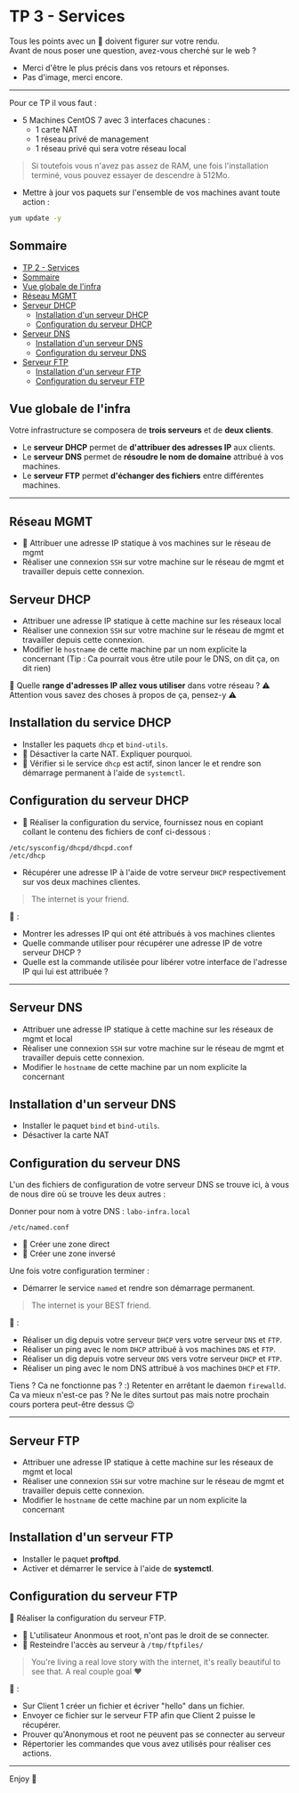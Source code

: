 # TP 3 - Services

Tous les points avec un 👀 doivent figurer sur votre rendu.  
Avant de nous poser une question, avez-vous cherché sur le web ?  

- Merci d'être le plus précis dans vos retours et réponses.
- Pas d'image, merci encore.

---

Pour ce TP il vous faut :

- 5 Machines CentOS 7 avec 3 interfaces chacunes :
  - 1 carte NAT
  - 1 réseau privé de management
  - 1 réseau privé qui sera votre réseau local

> Si toutefois vous n'avez pas assez de RAM, une fois l'installation terminé, vous pouvez essayer de descendre à 512Mo.

- Mettre à jour vos paquets sur l'ensemble de vos machines avant toute action :

```bash
yum update -y
```

## Sommaire

- [TP 2 - Services](#tp-2---services)
- [Sommaire](#sommaire)
- [Vue globale de l'infra](#vue-globale-de-l'infra)
- [Réseau MGMT](#Réseau-mgmt)
- [Serveur DHCP](#serveur-DHCP)
  - [Installation d'un serveur DHCP](#installation-d'un-serveur-dhcp)
  - [Configuration du serveur DHCP](#configuration-du-serveur-dhcp)
- [Serveur DNS](#serveur-dns)
  - [Installation d'un serveur DNS](#installation-d'un-serveur-dns)
  - [Configuration du serveur DNS](#configuration-du-serveur-dns)
- [Serveur FTP](#serveur-ftp)
  - [Installation d'un serveur FTP](#installation-d'un-serveur-ftp)
  - [Configuration du serveur FTP](#configuration-du-serveur-ftp)

## Vue globale de l'infra

Votre infrastructure se composera de **trois serveurs** et de **deux clients**.

- Le **serveur DHCP** permet de **d'attribuer des adresses IP** aux clients.
- Le **serveur DNS** permet de **résoudre le nom de domaine** attribué à vos machines.
- Le **serveur FTP** permet **d'échanger des fichiers** entre différentes machines.

---

## Réseau MGMT

- 👀 Attribuer une adresse IP statique à vos machines sur le réseau de mgmt
- Réaliser une connexion `SSH` sur votre machine sur le réseau de mgmt et travailler depuis cette connexion.

## Serveur DHCP

- Attribuer une adresse IP statique à cette machine sur les réseaux local
- Réaliser une connexion `SSH` sur votre machine sur le réseau de mgmt et travailler depuis cette connexion.
- Modifier le `hostname` de cette machine par un nom explicite la concernant (Tip : Ca pourrait vous être utile pour le DNS, on dit ça, on dit rien)

👀 Quelle **range d'adresses IP allez vous utiliser** dans votre réseau ?
⚠ Attention vous savez des choses à propos de ça, pensez-y ⚠

## Installation du service DHCP

- Installer les paquets `dhcp` et `bind-utils`.
- 👀 Désactiver la carte NAT. Expliquer pourquoi.
- 👀 Vérifier si le service `dhcp` est actif, sinon lancer le et rendre son démarrage permanent à l'aide de `systemctl`.

## Configuration du serveur DHCP

- 👀 Réaliser la configuration du service, fournissez nous en copiant collant le contenu des fichiers de conf ci-dessous :

`/etc/sysconfig/dhcpd/dhcpd.conf`  
`/etc/dhcp`

- Récupérer une adresse IP à l'aide de votre serveur `DHCP` respectivement sur vos deux machines clientes.

> The internet is your friend.

👀 :

- Montrer les adresses IP qui ont été attribués à vos machines clientes
- Quelle commande utiliser pour récupérer une adresse IP de votre serveur DHCP ?
- Quelle est la commande utilisée pour libérer votre interface de l'adresse IP qui lui est attribuée ?

---

## Serveur DNS

- Attribuer une adresse IP statique à cette machine sur les réseaux de mgmt et local
- Réaliser une connexion `SSH` sur votre machine sur le réseau de mgmt et travailler depuis cette connexion.
- Modifier le `hostname` de cette machine par un nom explicite la concernant

## Installation d'un serveur DNS

- Installer le paquet `bind` et `bind-utils`.
- Désactiver la carte NAT

## Configuration du serveur DNS

L'un des fichiers de configuration de votre serveur DNS se trouve ici, à vous de nous dire où se trouve les deux autres :

Donner pour nom à votre DNS : `labo-infra.local`

`/etc/named.conf`

- 👀 Créer une zone direct
- 👀 Créer une zone inversé

Une fois votre configuration terminer :

- Démarrer le service `named` et rendre son démarrage permanent.

> The internet is your BEST friend.

👀 :

- Réaliser un dig depuis votre serveur `DHCP` vers votre serveur `DNS` et `FTP`.
- Réaliser un ping avec le nom `DHCP` attribué à vos machines `DNS` et `FTP`.
- Réaliser un dig depuis votre serveur `DNS` vers votre serveur `DHCP` et `FTP`.
- Réaliser un ping avec le nom DNS attribué à vos machines `DHCP` et `FTP`.

Tiens ? Ca ne fonctionne pas ? :) Retenter en arrêtant le daemon `firewalld`. Ca va mieux n'est-ce pas ? Ne le dites surtout pas mais notre prochain cours portera peut-être dessus 😉

---

## Serveur FTP

- Attribuer une adresse IP statique à cette machine sur les réseaux de mgmt et local
- Réaliser une connexion `SSH` sur votre machine sur le réseau de mgmt et travailler depuis cette connexion.
- Modifier le `hostname` de cette machine par un nom explicite la concernant

## Installation d'un serveur FTP

- Installer le paquet **proftpd**.
- Activer et démarrer le service à l'aide de **systemctl**.

## Configuration du serveur FTP

👀 Réaliser la configuration du serveur FTP.

- 👀 L'utilisateur Anonmous et root, n'ont pas le droit de se connecter.
- 👀 Resteindre l'accès au serveur à `/tmp/ftpfiles/`

> You're living a real love story with the internet, it's really beautiful to see that. A real couple goal :heart:

👀 :

- Sur Client 1 créer un fichier et écriver "hello" dans un fichier.
- Envoyer ce fichier sur le serveur FTP afin que Client 2 puisse le récupérer.
- Prouver qu'Anonymous et root ne peuvent pas se connecter au serveur
- Répertorier les commandes que vous avez utilisés pour réaliser ces actions.

---

Enjoy 🎉
